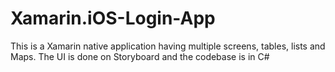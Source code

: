 # Xamarin.iOS-Login-App
This is a Xamarin native application having multiple screens, tables, lists and Maps. The UI is done on Storyboard and the codebase is in C#
